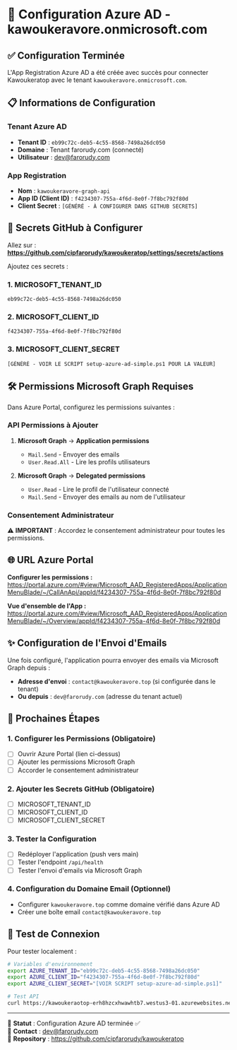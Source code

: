 # 🔐 Configuration Azure AD - kawoukeravore.onmicrosoft.com

## ✅ **Configuration Terminée**

L'App Registration Azure AD a été créée avec succès pour connecter Kawoukeratop avec le tenant `kawoukeravore.onmicrosoft.com`.

## 📋 **Informations de Configuration**

### **Tenant Azure AD**

- **Tenant ID** : `eb99c72c-deb5-4c55-8568-7498a26dc050`
- **Domaine** : Tenant farorudy.com (connecté)
- **Utilisateur** : <dev@farorudy.com>

### **App Registration**

- **Nom** : `kawoukeravore-graph-api`
- **App ID (Client ID)** : `f4234307-755a-4f6d-8e0f-7f8bc792f80d`
- **Client Secret** : `[GÉNÉRÉ - À CONFIGURER DANS GITHUB SECRETS]`

## 🔧 **Secrets GitHub à Configurer**

Allez sur : **<https://github.com/cipfarorudy/kawoukeratop/settings/secrets/actions>**

Ajoutez ces secrets :

### 1. MICROSOFT_TENANT_ID

```
eb99c72c-deb5-4c55-8568-7498a26dc050
```

### 2. MICROSOFT_CLIENT_ID  

```
f4234307-755a-4f6d-8e0f-7f8bc792f80d
```

### 3. MICROSOFT_CLIENT_SECRET

```
[GÉNÉRÉ - VOIR LE SCRIPT setup-azure-ad-simple.ps1 POUR LA VALEUR]
```

## 🛠️ **Permissions Microsoft Graph Requises**

Dans Azure Portal, configurez les permissions suivantes :

### **API Permissions à Ajouter**

1. **Microsoft Graph** → **Application permissions**
   - `Mail.Send` - Envoyer des emails
   - `User.Read.All` - Lire les profils utilisateurs

2. **Microsoft Graph** → **Delegated permissions**
   - `User.Read` - Lire le profil de l'utilisateur connecté
   - `Mail.Send` - Envoyer des emails au nom de l'utilisateur

### **Consentement Administrateur**

⚠️ **IMPORTANT** : Accordez le consentement administrateur pour toutes les permissions.

## 🌐 **URL Azure Portal**

**Configurer les permissions :**
<https://portal.azure.com/#view/Microsoft_AAD_RegisteredApps/ApplicationMenuBlade/~/CallAnApi/appId/f4234307-755a-4f6d-8e0f-7f8bc792f80d>

**Vue d'ensemble de l'App :**
<https://portal.azure.com/#view/Microsoft_AAD_RegisteredApps/ApplicationMenuBlade/~/Overview/appId/f4234307-755a-4f6d-8e0f-7f8bc792f80d>

## ✨ **Configuration de l'Envoi d'Emails**

Une fois configuré, l'application pourra envoyer des emails via Microsoft Graph depuis :

- **Adresse d'envoi** : `contact@kawoukeravore.top` (si configurée dans le tenant)
- **Ou depuis** : `dev@farorudy.com` (adresse du tenant actuel)

## 🔄 **Prochaines Étapes**

### 1. **Configurer les Permissions** (Obligatoire)

- [ ] Ouvrir Azure Portal (lien ci-dessus)
- [ ] Ajouter les permissions Microsoft Graph
- [ ] Accorder le consentement administrateur

### 2. **Ajouter les Secrets GitHub** (Obligatoire)

- [ ] MICROSOFT_TENANT_ID
- [ ] MICROSOFT_CLIENT_ID  
- [ ] MICROSOFT_CLIENT_SECRET

### 3. **Tester la Configuration**

- [ ] Redéployer l'application (push vers main)
- [ ] Tester l'endpoint `/api/health`
- [ ] Tester l'envoi d'emails via Microsoft Graph

### 4. **Configuration du Domaine Email** (Optionnel)

- Configurer `kawoukeravore.top` comme domaine vérifié dans Azure AD
- Créer une boîte email `contact@kawoukeravore.top`

## 🧪 **Test de Connexion**

Pour tester localement :

```bash
# Variables d'environnement
export AZURE_TENANT_ID="eb99c72c-deb5-4c55-8568-7498a26dc050"
export AZURE_CLIENT_ID="f4234307-755a-4f6d-8e0f-7f8bc792f80d" 
export AZURE_CLIENT_SECRET="[VOIR SCRIPT setup-azure-ad-simple.ps1]"

# Test API
curl https://kawoukeraotop-erh8hzcxhwawhtb7.westus3-01.azurewebsites.net/api/health
```

---

🎯 **Statut** : Configuration Azure AD terminée ✅  
📧 **Contact** : <dev@farorudy.com>  
🔗 **Repository** : <https://github.com/cipfarorudy/kawoukeratop>
